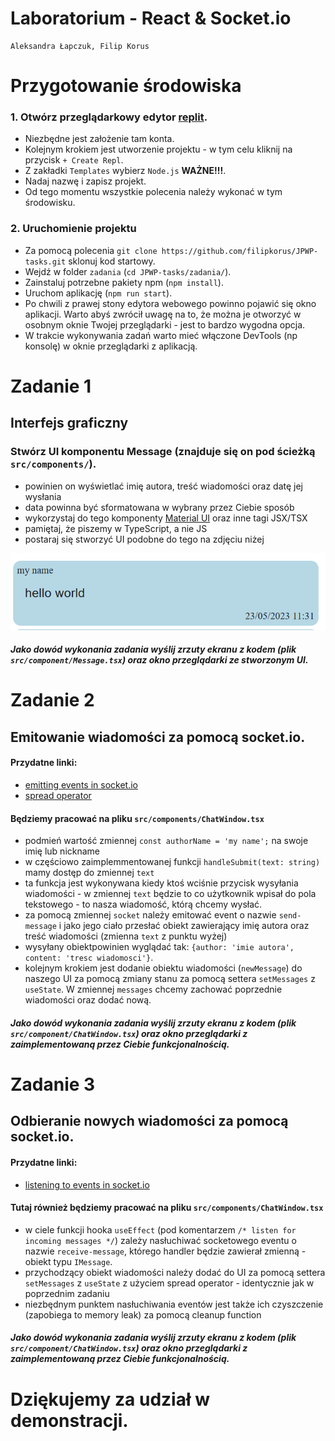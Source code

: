 # Laboratorium - React & Socket.io
    Aleksandra Łapczuk, Filip Korus

# Przygotowanie środowiska

### 1. Otwórz przeglądarkowy edytor [replit](https://replit.com/).
- Niezbędne jest założenie tam konta.
- Kolejnym krokiem jest utworzenie projektu - w tym celu kliknij na przycisk `+ Create Repl`.
- Z zakładki `Templates` wybierz `Node.js` **WAŻNE!!!**.
- Nadaj nazwę i zapisz projekt.
- Od tego momentu wszystkie polecenia należy wykonać w tym środowisku.

### 2. Uruchomienie projektu
- Za pomocą polecenia `git clone https://github.com/filipkorus/JPWP-tasks.git` sklonuj kod startowy.
- Wejdź w folder `zadania` (`cd JPWP-tasks/zadania/`).
- Zainstaluj potrzebne pakiety npm (`npm install`).
- Uruchom aplikację (`npm run start`).
- Po chwili z prawej stony edytora webowego powinno pojawić się okno aplikacji. Warto abyś zwrócił uwagę na to, że można je otworzyć w osobnym oknie Twojej przeglądarki - jest to bardzo wygodna opcja.
- W trakcie wykonywania zadań warto mieć włączone DevTools (np konsolę) w oknie przeglądarki z aplikacją.


# Zadanie 1
## Interfejs graficzny

### Stwórz UI komponentu Message (znajduje się on pod ścieżką `src/components/`).
- powinien on wyświetlać imię autora, treść wiadomości oraz datę jej wysłania
- data powinna być sformatowana w wybrany przez Ciebie sposób
- wykorzystaj do tego komponenty [Material UI](https://mui.com/material-ui/) oraz inne tagi JSX/TSX
- pamiętaj, że piszemy w TypeScript, a nie JS
- postaraj się stworzyć UI podobne do tego na zdjęciu niżej

![Message.tsx component](images/message.png)

##### Jako dowód wykonania zadania wyślij zrzuty ekranu z kodem (plik `src/component/Message.tsx`) oraz okno przeglądarki ze stworzonym UI.

# Zadanie 2
## Emitowanie wiadomości za pomocą socket.io.

#### Przydatne linki:
- [emitting events in socket.io](https://socket.io/docs/v3/emitting-events/)
- [spread operator](https://www.w3schools.com/react/react_es6_spread.asp)

####  Będziemy pracować na pliku `src/components/ChatWindow.tsx`
- podmień wartość zmiennej `const authorName = 'my name';` na swoje imię lub nickname
- w częściowo zaimplemmentowanej funkcji `handleSubmit(text: string)` mamy dostęp do zmiennej `text`
- ta funkcja jest wykonywana kiedy ktoś wciśnie przycisk wysyłania wiadomości - w zmiennej `text` będzie to co użytkownik wpisał do pola tekstowego - to nasza wiadomość, którą chcemy wysłać.
- za pomocą zmiennej `socket` należy emitować event o nazwie `send-message` i jako jego ciało przesłać obiekt zawierający imię autora oraz treść wiadomości (zmienna `text` z punktu wyżej)
- wysyłany obiektpowinien wyglądać tak: `{author: 'imie autora', content: 'tresc wiadomosci'}`.
- kolejnym krokiem jest dodanie obiektu wiadomości (`newMessage`) do naszego UI za pomocą zmiany stanu za pomocą settera `setMessages` z `useState`. W zmiennej `messages` chcemy zachować poprzednie wiadomości oraz dodać nową.

##### Jako dowód wykonania zadania wyślij zrzuty ekranu z kodem (plik `src/component/ChatWindow.tsx`) oraz okno przeglądarki z zaimplementowaną przez Ciebie funkcjonalnością.

# Zadanie 3
## Odbieranie nowych wiadomości za pomocą socket.io.

#### Przydatne linki:
- [listening to events in socket.io](https://socket.io/docs/v3/listening-to-events/)

####  Tutaj również będziemy pracować na pliku `src/components/ChatWindow.tsx`
- w ciele funkcji hooka `useEffect` (pod komentarzem `/* listen for incoming messages */`) zależy nasłuchiwać socketowego eventu o nazwie `receive-message`, którego handler będzie zawierał zmienną - obiekt typu `IMessage`.
- przychodzący obiekt wiadomości należy dodać do UI za pomocą settera `setMessages` z `useState` z użyciem spread operator - identycznie jak w poprzednim zadaniu
- niezbędnym punktem nasłuchiwania eventów jest także ich czyszczenie (zapobiega to memory leak) za pomocą cleanup function

##### Jako dowód wykonania zadania wyślij zrzuty ekranu z kodem (plik `src/component/ChatWindow.tsx`) oraz okno przeglądarki z zaimplementowaną przez Ciebie funkcjonalnością.

# Dziękujemy za udział w demonstracji.
